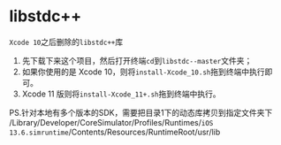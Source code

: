 # libstdc++
`Xcode 10`之后删除的`libstdc++`库

1. 先下载下来这个项目，然后打开终端`cd`到`libstdc--master`文件夹；
2. 如果你使用的是 Xcode 10，则将`install-Xcode_10.sh`拖到终端中执行即可。
3. Xcode 11 版则将`install-Xcode_11+.sh`拖到终端中执行。


PS.针对本地有多个版本的SDK，需要把目录1下的动态库拷贝到指定文件夹下
/Library/Developer/CoreSimulator/Profiles/Runtimes/`iOS 13.6.simruntime`/Contents/Resources/RuntimeRoot/usr/lib

